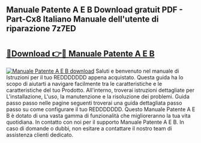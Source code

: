 ## Manuale Patente A E B Download gratuit PDF - Part-Cx8 Italiano Manuale dell'utente di riparazione 7z7ED

# <h2><a href="http://dfck2da.blite.top/?on=Manuale+Patente+A+E+B">🔗Download 👉🔴 Manuale Patente A E B</a></h2>

[![Manuale Patente A E B download](https://i.imgur.com/lujVjoI.png)](http://dfck2da.blite.top/?on=Manuale+Patente+A+E+B)
Saluti e benvenuto nel manuale di Istruzioni per il tuo REDDDDDDD appena acquistato. Questa guida ha lo scopo di aiutarti a navigare facilmente tra le caratteristiche e le caratteristiche del tuo Prodotto. All'interno, troverai istruzioni dettagliate per L'installazione, L'uso, la manutenzione e la risoluzione dei problemi. Guida passo passo nelle pagine seguenti troverai una guida dettagliata passo passo su come configurare il tuo REDDDDDDD. Questo Manuale Patente A E B è dotato di una vasta gamma di funzionalità che miglioreranno la tua vita quotidiana. In contatto con noi per il supporto Manuale Patente A E B. In caso di domande o dubbi, non esitare a contattare il nostro team di assistenza clienti dedicato.
